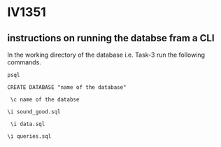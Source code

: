 # IV1351

## instructions on running the databse fram a CLI

In the working directory of the database i.e. Task-3 
run the following commands.

 ```
psql
```
 ```
CREATE DATABASE "name of the database"
```
```
 \c name of the databse
 ```
```
\i sound_good.sql
```
```
 \i data.sql
 ```

 ```
 \i queries.sql
 ```

